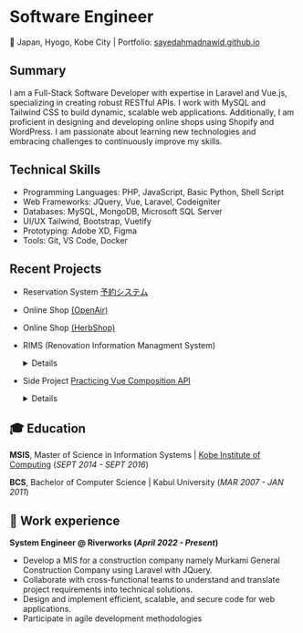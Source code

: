 
# Software Engineer
📌 Japan, Hyogo, Kobe City | Portfolio: [sayedahmadnawid.github.io](https://sayedahmadnawid.github.io/Resume/)

## Summary
I am a Full-Stack Software Developer with expertise in Laravel and Vue.js, specializing in creating robust RESTful APIs. I work with MySQL and Tailwind CSS to build dynamic, scalable web applications. Additionally, I am proficient in designing and developing online shops using Shopify and WordPress. I am passionate about learning new technologies and embracing challenges to continuously improve my skills.

## Technical Skills
- Programming Languages: PHP, JavaScript, Basic Python, Shell Script
- Web Frameworks: JQuery, Vue, Laravel, Codeigniter
- Databases: MySQL, MongoDB, Microsoft SQL Server
- UI/UX Tailwind, Bootstrap, Vuetify
- Prototyping: Adobe XD, Figma
- Tools: Git, VS Code, Docker

## Recent Projects
- Reservation System  [予約システム](https://reservation.urbanpicnic.jp)
  
- Online Shop  [(OpenAir)](https://www.openair.beer/)

- Online Shop  [(HerbShop)](https://shop.herbcity.jp/)

- RIMS (Renovation Information Managment System)
    <details>
      Developed RIMS for Murakami General Construction, fully automating the renovation department's operations from bidding to invoicing,        entirely in Japanese. The system supports multi-user roles with stage-specific approval processes, covering project registration, order       management, cost estimation, budgeting, subcontractor payments, client invoicing, and detailed reporting.
    </details>
-  Side Project [Practicing Vue Composition API](https://github.com/sayedahmadnawid/Docker-Laravel11-vue3-scaffolding)
     <details>
        <summary> Details </summary>
         This repository provides a scaffold designed with best practices in mind, utilizing Laravel 11, Vue 3, Tailwind, and several other modern          technologies. The goal is to create a foundation that leverages composables and reusable components to enhance development efficiency and          maintainability. I'm working on this in my free time to further my technical knowledge and apply it to future projects.
     </details>

  
## 🎓 Education

**MSIS**, Master of Science in Information Systems | <a href="https://www.kic.ac.jp" target="_blank">Kobe Institute of Computing</a> (_SEPT 2014 - SEPT 2016_)

**BCS**, Bachelor of Computer Science | Kabul University (_MAR 2007 - JAN 2011_)


## 💼 Work experience
**System Engineer @ Riverworks (_April 2022 - Present_)**
- Develop a MIS for a construction company namely Murkami General Construction Company using Laravel with JQuery.
- Collaborate with cross-functional teams to understand and translate project requirements into technical solutions.
- Design and implement efficient, scalable, and secure code for web applications.
- Participate in agile development methodologies
